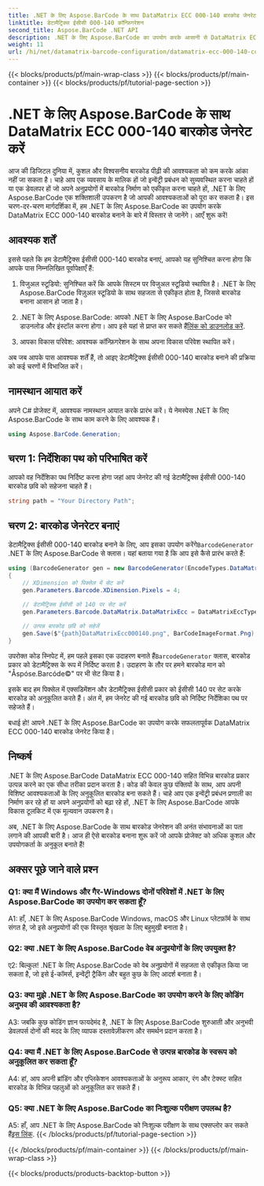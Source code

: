 ```yaml
---
title: .NET के लिए Aspose.BarCode के साथ DataMatrix ECC 000-140 बारकोड जेनरेट करें
linktitle: डेटामैट्रिक्स ईसीसी 000-140 कॉन्फ़िगरेशन
second_title: Aspose.BarCode .NET API
description: .NET के लिए Aspose.BarCode का उपयोग करके आसानी से DataMatrix ECC 000-140 बारकोड बनाएं। इन्वेंट्री प्रबंधन और अन्य में दक्षता बढ़ाएँ।
weight: 11
url: /hi/net/datamatrix-barcode-configuration/datamatrix-ecc-000-140-configuration/
---
```


{{< blocks/products/pf/main-wrap-class >}}
{{< blocks/products/pf/main-container >}}
{{< blocks/products/pf/tutorial-page-section >}}

# .NET के लिए Aspose.BarCode के साथ DataMatrix ECC 000-140 बारकोड जेनरेट करें

आज की डिजिटल दुनिया में, कुशल और विश्वसनीय बारकोड पीढ़ी की आवश्यकता को कम करके आंका नहीं जा सकता है। चाहे आप एक व्यवसाय के मालिक हों जो इन्वेंट्री प्रबंधन को सुव्यवस्थित करना चाहते हों या एक डेवलपर हों जो अपने अनुप्रयोगों में बारकोड निर्माण को एकीकृत करना चाहते हों, .NET के लिए Aspose.BarCode एक शक्तिशाली उपकरण है जो आपकी आवश्यकताओं को पूरा कर सकता है। इस चरण-दर-चरण मार्गदर्शिका में, हम .NET के लिए Aspose.BarCode का उपयोग करके DataMatrix ECC 000-140 बारकोड बनाने के बारे में विस्तार से जानेंगे। आएँ शुरू करें!

## आवश्यक शर्तें

इससे पहले कि हम डेटामैट्रिक्स ईसीसी 000-140 बारकोड बनाएं, आपको यह सुनिश्चित करना होगा कि आपके पास निम्नलिखित पूर्वापेक्षाएँ हैं:

1. विजुअल स्टूडियो: सुनिश्चित करें कि आपके सिस्टम पर विजुअल स्टूडियो स्थापित है। .NET के लिए Aspose.BarCode विज़ुअल स्टूडियो के साथ सहजता से एकीकृत होता है, जिससे बारकोड बनाना आसान हो जाता है।

2.  .NET के लिए Aspose.BarCode: आपको .NET के लिए Aspose.BarCode को डाउनलोड और इंस्टॉल करना होगा। आप इसे यहां से प्राप्त कर सकते हैं[लिंक को डाउनलोड करें](https://releases.aspose.com/barcode/net/).

3. आपका विकास परिवेश: आवश्यक कॉन्फ़िगरेशन के साथ अपना विकास परिवेश स्थापित करें।

अब जब आपके पास आवश्यक शर्तें हैं, तो आइए डेटामैट्रिक्स ईसीसी 000-140 बारकोड बनाने की प्रक्रिया को कई चरणों में विभाजित करें।

## नामस्थान आयात करें

अपने C# प्रोजेक्ट में, आवश्यक नामस्थान आयात करके प्रारंभ करें। ये नेमस्पेस .NET के लिए Aspose.BarCode के साथ काम करने के लिए आवश्यक हैं।

```csharp
using Aspose.BarCode.Generation;
```

## चरण 1: निर्देशिका पथ को परिभाषित करें

आपको वह निर्देशिका पथ निर्दिष्ट करना होगा जहां आप जेनरेट की गई डेटामैट्रिक्स ईसीसी 000-140 बारकोड छवि को सहेजना चाहते हैं।

```csharp
string path = "Your Directory Path";
```

## चरण 2: बारकोड जेनरेटर बनाएं

 डेटामैट्रिक्स ईसीसी 000-140 बारकोड बनाने के लिए, आप इसका उपयोग करेंगे`BarcodeGenerator` .NET के लिए Aspose.BarCode से क्लास। यहां बताया गया है कि आप इसे कैसे प्रारंभ करते हैं:

```csharp
using (BarcodeGenerator gen = new BarcodeGenerator(EncodeTypes.DataMatrix, "Åspóse.Barcóde©"))
{
    // XDimension को पिक्सेल में सेट करें
    gen.Parameters.Barcode.XDimension.Pixels = 4;
    
    // डेटामैट्रिक्स ईसीसी को 140 पर सेट करें
    gen.Parameters.Barcode.DataMatrix.DataMatrixEcc = DataMatrixEccType.Ecc140;

    // उत्पन्न बारकोड छवि को सहेजें
    gen.Save($"{path}DataMatrixEcc000140.png", BarCodeImageFormat.Png);
}
```

 उपरोक्त कोड स्निपेट में, हम पहले इसका एक उदाहरण बनाते हैं`BarcodeGenerator` क्लास, बारकोड प्रकार को डेटामैट्रिक्स के रूप में निर्दिष्ट करता है। उदाहरण के तौर पर हमने बारकोड मान को "Åspóse.Barcóde©" पर भी सेट किया है।

इसके बाद हम पिक्सेल में एक्सडिमेंशन और डेटामैट्रिक्स ईसीसी प्रकार को ईसीसी 140 पर सेट करके बारकोड को अनुकूलित करते हैं। अंत में, हम जेनरेट की गई बारकोड छवि को निर्दिष्ट निर्देशिका पथ पर सहेजते हैं।

बधाई हो! आपने .NET के लिए Aspose.BarCode का उपयोग करके सफलतापूर्वक DataMatrix ECC 000-140 बारकोड जेनरेट किया है।

## निष्कर्ष

.NET के लिए Aspose.BarCode DataMatrix ECC 000-140 सहित विभिन्न बारकोड प्रकार उत्पन्न करने का एक सीधा तरीका प्रदान करता है। कोड की केवल कुछ पंक्तियों के साथ, आप अपनी विशिष्ट आवश्यकताओं के लिए अनुकूलित बारकोड बना सकते हैं। चाहे आप एक इन्वेंट्री प्रबंधन प्रणाली का निर्माण कर रहे हों या अपने अनुप्रयोगों को बढ़ा रहे हों, .NET के लिए Aspose.BarCode आपके विकास टूलकिट में एक मूल्यवान उपकरण है।

अब, .NET के लिए Aspose.BarCode के साथ बारकोड जेनरेशन की अनंत संभावनाओं का पता लगाने की आपकी बारी है। आज ही ऐसे बारकोड बनाना शुरू करें जो आपके प्रोजेक्ट को अधिक कुशल और उपयोगकर्ता के अनुकूल बनाते हैं!

## अक्सर पूछे जाने वाले प्रश्न

### Q1: क्या मैं Windows और गैर-Windows दोनों परिवेशों में .NET के लिए Aspose.BarCode का उपयोग कर सकता हूँ?

A1: हाँ, .NET के लिए Aspose.BarCode Windows, macOS और Linux प्लेटफ़ॉर्म के साथ संगत है, जो इसे अनुप्रयोगों की एक विस्तृत श्रृंखला के लिए बहुमुखी बनाता है।

### Q2: क्या .NET के लिए Aspose.BarCode वेब अनुप्रयोगों के लिए उपयुक्त है?

ए2: बिल्कुल! .NET के लिए Aspose.BarCode को वेब अनुप्रयोगों में सहजता से एकीकृत किया जा सकता है, जो इसे ई-कॉमर्स, इन्वेंट्री ट्रैकिंग और बहुत कुछ के लिए आदर्श बनाता है।

### Q3: क्या मुझे .NET के लिए Aspose.BarCode का उपयोग करने के लिए कोडिंग अनुभव की आवश्यकता है?

A3: जबकि कुछ कोडिंग ज्ञान फायदेमंद है, .NET के लिए Aspose.BarCode शुरुआती और अनुभवी डेवलपर्स दोनों की मदद के लिए व्यापक दस्तावेज़ीकरण और समर्थन प्रदान करता है।

### Q4: क्या मैं .NET के लिए Aspose.BarCode से उत्पन्न बारकोड के स्वरूप को अनुकूलित कर सकता हूँ?

A4: हां, आप अपनी ब्रांडिंग और एप्लिकेशन आवश्यकताओं के अनुरूप आकार, रंग और टेक्स्ट सहित बारकोड के विभिन्न पहलुओं को अनुकूलित कर सकते हैं।

### Q5: क्या .NET के लिए Aspose.BarCode का निःशुल्क परीक्षण उपलब्ध है?

 A5: हाँ, आप .NET के लिए Aspose.BarCode को निःशुल्क परीक्षण के साथ एक्सप्लोर कर सकते हैं[इस लिंक](https://releases.aspose.com/).
{{< /blocks/products/pf/tutorial-page-section >}}

{{< /blocks/products/pf/main-container >}}
{{< /blocks/products/pf/main-wrap-class >}}

{{< blocks/products/products-backtop-button >}}
